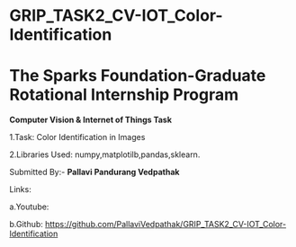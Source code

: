# GRIP_TASK2_CV-IOT_Color-Identification
# The Sparks Foundation-Graduate Rotational Internship Program

**Computer Vision & Internet of Things Task**

1.Task: Color Identification in Images

2.Libraries Used: numpy,matplotilb,pandas,sklearn.

Submitted By:- **Pallavi Pandurang Vedpathak**

Links:

a.Youtube:

b.Github: https://github.com/PallaviVedpathak/GRIP_TASK2_CV-IOT_Color-Identification
